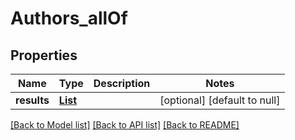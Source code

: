 # Authors_allOf
## Properties

| Name | Type | Description | Notes |
|------------ | ------------- | ------------- | -------------|
| **results** | [**List**](Author.md) |  | [optional] [default to null] |

[[Back to Model list]](../README.md#documentation-for-models) [[Back to API list]](../README.md#documentation-for-api-endpoints) [[Back to README]](../README.md)

